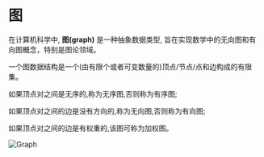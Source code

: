 # 图

在计算机科学中, **图(graph)** 是一种抽象数据类型,
旨在实现数学中的无向图和有向图概念，特别是图论领域。

一个图数据结构是一个(由有限个或者可变数量的)顶点/节点/点和边构成的有限集。

如果顶点对之间是无序的,称为无序图,否则称为有序图;

如果顶点对之间的边是没有方向的,称为无向图,否则称为有向图;

如果顶点对之间的边是有权重的,该图可称为加权图。

![Graph](https://www.tutorialspoint.com/data_structures_algorithms/images/graph.jpg)
